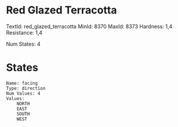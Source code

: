 # Red Glazed Terracotta
TextId: red_glazed_terracotta
MinId: 8370
MaxId: 8373
Hardness: 1,4
Resistance: 1,4

Num States: 4
# States
```
Name: facing
Type: direction
Num Values: 4
Values:
    NORTH
    EAST
    SOUTH
    WEST
```